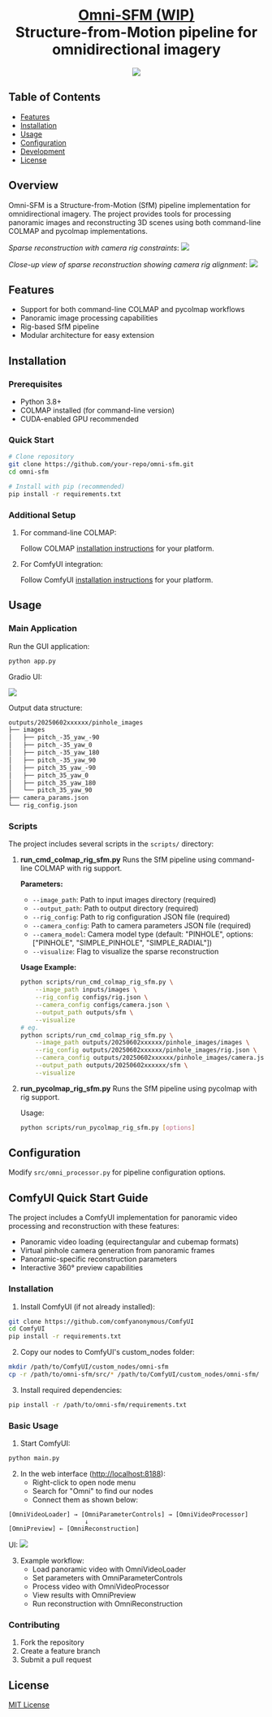 #
<p align="center">
  <h1 align="center"><br><ins>Omni-SFM (WIP)</ins>
  <br>Structure-from-Motion pipeline for omnidirectional imagery</h1>
</p>

<div align="center">
  <a target="_blank" href='https://huggingface.co/spaces/Realcat/omni-sfm'><img src='https://img.shields.io/badge/%F0%9F%A4%97%20Hugging%20Face-Spaces-blue'></a>
</div>

## Table of Contents

- [Features](#features)
- [Installation](#installation)
- [Usage](#usage)
- [Configuration](#configuration)
- [Development](#development)
- [License](#license)

## Overview

Omni-SFM is a Structure-from-Motion (SfM) pipeline implementation for omnidirectional imagery. The project provides tools for processing panoramic images and reconstructing 3D scenes using both command-line COLMAP and pycolmap implementations.

*Sparse reconstruction with camera rig constraints*:
![](assets/omni_rec.jpg)

*Close-up view of sparse reconstruction showing camera rig alignment*:
![](assets/omni_rec_local.jpg)

## Features

- Support for both command-line COLMAP and pycolmap workflows
- Panoramic image processing capabilities
- Rig-based SfM pipeline
- Modular architecture for easy extension

## Installation

### Prerequisites

- Python 3.8+
- COLMAP installed (for command-line version)
- CUDA-enabled GPU recommended

### Quick Start

```bash
# Clone repository
git clone https://github.com/your-repo/omni-sfm.git
cd omni-sfm

# Install with pip (recommended)
pip install -r requirements.txt
```

### Additional Setup

1. For command-line COLMAP:

   Follow COLMAP [installation instructions](https://colmap.github.io/install.html) for your platform.

2. For ComfyUI integration:

   Follow ComfyUI [installation instructions](https://github.com/comfyanonymous/ComfyUI) for your platform.

## Usage

### Main Application

Run the GUI application:

```bash
python app.py
```

Gradio UI:

![](assets/cover.jpg)

Output data structure:

``` bash
outputs/20250602xxxxxx/pinhole_images
├── images
│   ├── pitch_-35_yaw_-90
│   ├── pitch_-35_yaw_0
│   ├── pitch_-35_yaw_180
│   ├── pitch_-35_yaw_90
│   ├── pitch_35_yaw_-90
│   ├── pitch_35_yaw_0
│   ├── pitch_35_yaw_180
│   └── pitch_35_yaw_90
├── camera_params.json
└── rig_config.json
```

### Scripts

The project includes several scripts in the `scripts/` directory:

1. **run_cmd_colmap_rig_sfm.py**
   Runs the SfM pipeline using command-line COLMAP with rig support.

   **Parameters:**
   - `--image_path`: Path to input images directory (required)
   - `--output_path`: Path to output directory (required)
   - `--rig_config`: Path to rig configuration JSON file (required)
   - `--camera_config`: Path to camera parameters JSON file (required)
   - `--camera_model`: Camera model type (default: "PINHOLE", options: ["PINHOLE", "SIMPLE_PINHOLE", "SIMPLE_RADIAL"])
   - `--visualize`: Flag to visualize the sparse reconstruction

   **Usage Example:**

   ```bash
   python scripts/run_cmd_colmap_rig_sfm.py \
       --image_path inputs/images \
       --rig_config configs/rig.json \
       --camera_config configs/camera.json \
       --output_path outputs/sfm \
       --visualize
   # eg.
   python scripts/run_cmd_colmap_rig_sfm.py \
       --image_path outputs/20250602xxxxxx/pinhole_images/images \
       --rig_config outputs/20250602xxxxxx/pinhole_images/rig.json \
       --camera_config outputs/20250602xxxxxx/pinhole_images/camera.json \
       --output_path outputs/20250602xxxxxx/sfm \
       --visualize
   ```

2. **run_pycolmap_rig_sfm.py**
   Runs the SfM pipeline using pycolmap with rig support.

   Usage:

   ```bash
   python scripts/run_pycolmap_rig_sfm.py [options]
   ```

## Configuration

Modify `src/omni_processor.py` for pipeline configuration options.

## ComfyUI Quick Start Guide

The project includes a ComfyUI implementation for panoramic video processing and reconstruction with these features:

- Panoramic video loading (equirectangular and cubemap formats)
- Virtual pinhole camera generation from panoramic frames
- Panoramic-specific reconstruction parameters
- Interactive 360° preview capabilities

### Installation

1. Install ComfyUI (if not already installed):

```bash
git clone https://github.com/comfyanonymous/ComfyUI
cd ComfyUI
pip install -r requirements.txt
```

2. Copy our nodes to ComfyUI's custom_nodes folder:

```bash
mkdir /path/to/ComfyUI/custom_nodes/omni-sfm
cp -r /path/to/omni-sfm/src/* /path/to/ComfyUI/custom_nodes/omni-sfm/
```

3. Install required dependencies:

```bash
pip install -r /path/to/omni-sfm/requirements.txt
```

### Basic Usage

1. Start ComfyUI:

```bash
python main.py
```

2. In the web interface (<http://localhost:8188>):
   - Right-click to open node menu
   - Search for "Omni" to find our nodes
   - Connect them as shown below:

```
[OmniVideoLoader] → [OmniParameterControls] → [OmniVideoProcessor]
                     ↓
[OmniPreview] ← [OmniReconstruction]
```

UI:
![](assets/comfyui.jpg)

3. Example workflow:
   - Load panoramic video with OmniVideoLoader
   - Set parameters with OmniParameterControls
   - Process video with OmniVideoProcessor
   - View results with OmniPreview
   - Run reconstruction with OmniReconstruction

### Contributing

1. Fork the repository
2. Create a feature branch
3. Submit a pull request

## License

[MIT License](LICENSE)
